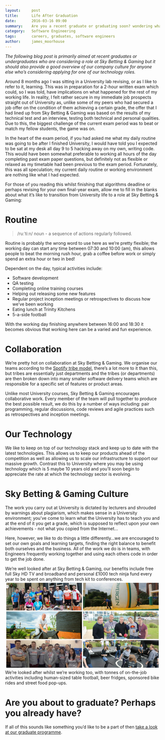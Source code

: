```yaml
---
layout:     post
title:      Life After Graduation
date:       2016-03-16 09:00
summary:    Are you a recent graduate or graduating soon? wondering what life after University is like? have a read and see how we do things at Sky Betting & Gaming.
category:   Software Engineering
tags:       careers, graduates, software engineers
author:     james_moorhouse
---
```


_The following blog post is primarily aimed at recent graduates or undergraduates who are considering a role at Sky Betting & Gaming but it should also provide a good overview of our company culture for anyone else who’s considering applying for one of our technology roles._

Around 8 months ago I was sitting in a University lab revising, or as I like to refer to it, learning. This was in preparation for a 2-hour written exam which could, so I was told, have implications on what happened for the rest of my working life. In reality, I felt rather secure in my immediate job prospects straight out of University as, unlike some of my peers who had secured a job offer on the condition of them achieving a certain grade, the offer that I had lined up from Sky Betting & Gaming was based on the results of my technical test and an interview, testing both technical and personal qualities. Due to this, the biggest challenge of the current exam period was to beat or match my fellow students, the game was on.

In the heart of the exam period, if you had asked me what my daily routine was going to be after I finished University, I would have told you I expected to be sat at my desk all day 9 to 5 hacking away on my own, writing code. This would have been somewhat preferable to working all hours of the day completing past exam paper questions, but definitely not as flexible or relaxed as my timetable had been previous to the exam period. Fortunately, this was all speculation; my current daily routine or working environment are nothing like what I had expected.

For those of you reading this whilst finishing that algorithms deadline or perhaps revising for your own final-year exam, allow me to fill in the blanks about what it’s like to transition from University life to a role at Sky Betting & Gaming:

# Routine

> /ruːˈtiːn/ noun - a sequence of actions regularly followed.

Routine is probably the wrong word to use here as we’re pretty flexible; the working day can start any time between 07:30 and 10:00 (am), this allows people to beat the morning rush hour, grab a coffee before work or simply spend an extra hour or two in bed!

Dependent on the day, typical activities include:

- Software development
- QA testing
- Completing online training courses
- Helping out releasing some new features
- Regular project inception meetings or retrospectives to discuss how we’ve been working
- Eating lunch at Trinity Kitchens
- 5-a-side football

With the working day finishing anywhere between 16:00 and 18:30 it becomes obvious that working here can be a varied and fun experience.

# Collaboration

We’re pretty hot on collaboration at Sky Betting & Gaming. We organise our teams according to the [Spotify tribe model](https://labs.spotify.com/2014/03/27/spotify-engineering-culture-part-1/), there’s a lot more to it than this, but tribes are essentially just departments and the tribes (or departments) are then broken down into many smaller software delivery teams which are responsible for a specific set of features or product areas.

Unlike most University courses, Sky Betting & Gaming encourages collaborative work. Every member of the team will pull together to produce the best possible result, we do this by a number of ways including: pair programming, regular discussions, code reviews and agile practices such as retrospectives and inception meetings.

# Our Technology

We like to keep on top of our technology stack and keep up to date with the latest technologies. This allows us to keep our products ahead of the competition as well as allowing us to scale our infrastructure to support our massive growth. Contrast this to University where you may be using technology which is 5 maybe 10 years old and you’ll soon begin to appreciate the rate at which the technology sector is evolving.

# Sky Betting & Gaming Culture

The work you carry out at University is dictated by lecturers and shrouded by warnings about plagiarism, which makes sense in a University environment; you’ve come to learn what the University has to teach you and at the end of it you get a grade, which is supposed to reflect upon your own achievements - not what you copied from the Internet…

Here, however, we like to do things a little differently…we are encouraged to set our own goals and learning targets, finding the right balance to benefit both ourselves and the business. All of the work we do is in teams, with Engineers frequently working together and using each others code in order to get the job done.

We’re well looked after at Sky Betting & Gaming, our benefits include free full Sky HD TV and broadband and personal £1000 tech ninja fund every year to be spent on anything from tech kit to conferences.
![Sky Betting & Gaming Culture](/images/sbg-culture.jpg "Sky Betting & Gaming Culture")
We’re looked after whilst we’re working too, with tonnes of on-the-job activities including human-sized table football, beer fridges, sponsored bike rides and street food pop-ups.

# Are you about to graduate? Perhaps you already have?

If all of this sounds like something you’d like to be a part of then [take a look at our graduate programme](http://skybetcareers.com/graduates).
